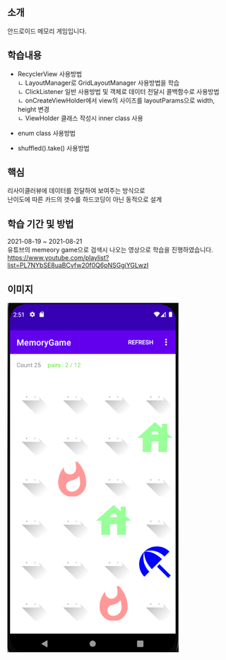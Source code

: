 ## 소개
안드로이드 메모리 게임입니다.

## 학습내용
- RecyclerView 사용방법  
ㄴ LayoutManager로 GridLayoutManager 사용방법을 학습  
ㄴ ClickListener 일반 사용방법 및 객체로 데이터 전달시 콜백함수로 사용방법  
ㄴ onCreateViewHolder에서 view의 사이즈를 layoutParams으로 width, height 변경  
ㄴ ViewHolder 클래스 작성시 inner class 사용  
  
- enum class 사용방법
- shuffled().take() 사용방법 

## 핵심
리사이클러뷰에 데이터를 전달하여 보여주는 방식으로  
난이도에 따른 카드의 갯수를 하드코딩이 아닌 동적으로 설계  



## 학습 기간 및 방법
2021-08-19 ~ 2021-08-21  
유튜브의 memeory game으로 검색시 나오는 영상으로 학습을 진행하였습니다.  
https://www.youtube.com/playlist?list=PL7NYbSE8uaBCvfw20f0Q6pNSGgiYGLwzI

## 이미지
![](https://github.com/hj3437/study_android_memory_game/blob/master/capures/main1.png?raw=true)
